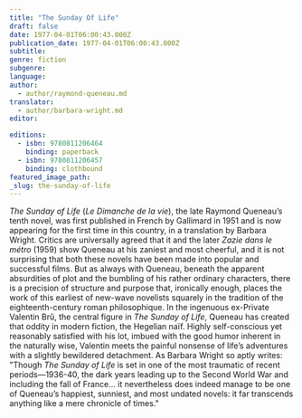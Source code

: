 ```yaml
---
title: "The Sunday Of Life"
draft: false
date: 1977-04-01T06:00:43.000Z
publication_date: 1977-04-01T06:00:43.000Z
subtitle:
genre: fiction
subgenre:
language:
author:
  - author/raymond-queneau.md
translator:
  - author/barbara-wright.md
editor:

editions:
  - isbn: 9780811206464
    binding: paperback
  - isbn: 9780811206457
    binding: clothbound
featured_image_path:
_slug: the-sunday-of-life
---
```


_The Sunday of Life_ (_Le Dimanche de la vie_), the late Raymond Queneau’s tenth novel, was first published in French by Gallimard in 1951 and is now appearing for the first time in this country, in a translation by Barbara Wright. Critics are universally agreed that it and the later _Zazie dans le métro_ (1959) show Queneau at his zaniest and most cheerful, and it is not surprising that both these novels have been made into popular and successful films. But as always with Queneau, beneath the apparent absurdities of plot and the bumbling of his rather ordinary characters, there is a precision of structure and purpose that, ironically enough, places the work of this earliest of new-wave novelists squarely in the tradition of the eighteenth-century roman philosophique. In the ingenuous ex-Private Valentin Brû, the central figure in _The Sunday of Life_, Queneau has created that oddity in modern fiction, the Hegelian naïf. Highly self-conscious yet reasonably satisfied with his lot, imbued with the good humor inherent in the naturally wise, Valentin meets the painful nonsense of life’s adventures with a slightly bewildered detachment. As Barbara Wright so aptly writes: "Though _The Sunday of Life_ is set in one of the most traumatic of recent periods––1936-40, the dark years leading up to the Second World War and including the fall of France... it nevertheless does indeed manage to be one of Queneau’s happiest, sunniest, and most undated novels: it far transcends anything like a mere chronicle of times."

